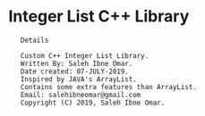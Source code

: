 # Integer List C++ Library

       Details 

       Custom C++ Integer List Library.
       Written By: Saleh Ibne Omar.
       Date created: 07-JULY-2019.
       Inspired by JAVA's ArrayList.
       Contains some extra features than ArrayList.
       Email: salehibneomar@gmail.com
       Copyright (C) 2019, Saleh Ibne Omar.
                

